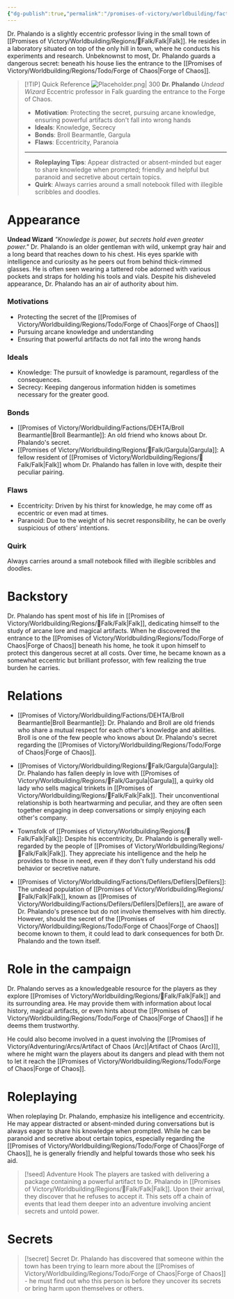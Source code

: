 ```yaml
---
{"dg-publish":true,"permalink":"/promises-of-victory/worldbuilding/factions/unaffiliated/dr-phalando/","noteIcon":"NPC","created":"2023-03-27T00:06:13.195+02:00","updated":"2023-04-05T23:48:27.619+02:00"}
---
```



Dr. Phalando is a slightly eccentric professor living in the small town of [[Promises of Victory/Worldbuilding/Regions/🏰Falk/Falk\|Falk]]. He resides in a laboratory situated on top of the only hill in town, where he conducts his experiments and research. Unbeknownst to most, Dr. Phalando guards a dangerous secret: beneath his house lies the entrance to the [[Promises of Victory/Worldbuilding/Regions/Todo/Forge of Chaos\|Forge of Chaos]].

> [!TIP] Quick Reference
> ![Placeholder.png| 300](/img/user/resources/Pictures/Placeholder.png) 
> **Dr. Phalando** _Undead Wizard_ 
> Eccentric professor in Falk guarding the entrance to the Forge of Chaos.
>- **Motivation**: Protecting the secret, pursuing arcane knowledge, ensuring powerful artifacts don't fall into wrong hands
>- **Ideals**: Knowledge, Secrecy
>- **Bonds**: Broll Bearmantle, Gargula
>- **Flaws**: Eccentricity, Paranoia
>----
>- **Roleplaying Tips**: Appear distracted or absent-minded but eager to share knowledge when prompted; friendly and helpful but paranoid and secretive about certain topics.
>-  **Quirk**: Always carries around a small notebook filled with illegible scribbles and doodles.

# Appearance
**Undead Wizard**
_"Knowledge is power, but secrets hold even greater power."_
Dr. Phalando is an older gentleman with wild, unkempt gray hair and a long beard that reaches down to his chest. His eyes sparkle with intelligence and curiosity as he peers out from behind thick-rimmed glasses. He is often seen wearing a tattered robe adorned with various pockets and straps for holding his tools and vials. Despite his disheveled appearance, Dr. Phalando has an air of authority about him.

### Motivations
- Protecting the secret of the [[Promises of Victory/Worldbuilding/Regions/Todo/Forge of Chaos\|Forge of Chaos]]
- Pursuing arcane knowledge and understanding
- Ensuring that powerful artifacts do not fall into the wrong hands

### Ideals
- Knowledge: The pursuit of knowledge is paramount, regardless of the consequences.
- Secrecy: Keeping dangerous information hidden is sometimes necessary for the greater good.

### Bonds
- [[Promises of Victory/Worldbuilding/Factions/DEHTA/Broll Bearmantle\|Broll Bearmantle]]: An old friend who knows about Dr. Phalando's secret.
- [[Promises of Victory/Worldbuilding/Regions/🏰Falk/Gargula\|Gargula]]: A fellow resident of [[Promises of Victory/Worldbuilding/Regions/🏰Falk/Falk\|Falk]] whom Dr. Phalando has fallen in love with, despite their peculiar pairing.

### Flaws
- Eccentricity: Driven by his thirst for knowledge, he may come off as eccentric or even mad at times.
- Paranoid: Due to the weight of his secret responsibility, he can be overly suspicious of others' intentions.

### Quirk
Always carries around a small notebook filled with illegible scribbles and doodles.

# Backstory
Dr. Phalando has spent most of his life in [[Promises of Victory/Worldbuilding/Regions/🏰Falk/Falk\|Falk]], dedicating himself to the study of arcane lore and magical artifacts. When he discovered the entrance to the [[Promises of Victory/Worldbuilding/Regions/Todo/Forge of Chaos\|Forge of Chaos]] beneath his home, he took it upon himself to protect this dangerous secret at all costs. Over time, he became known as a somewhat eccentric but brilliant professor, with few realizing the true burden he carries.

# Relations
- [[Promises of Victory/Worldbuilding/Factions/DEHTA/Broll Bearmantle\|Broll Bearmantle]]: Dr. Phalando and Broll are old friends who share a mutual respect for each other's knowledge and abilities. Broll is one of the few people who knows about Dr. Phalando's secret regarding the [[Promises of Victory/Worldbuilding/Regions/Todo/Forge of Chaos\|Forge of Chaos]].

- [[Promises of Victory/Worldbuilding/Regions/🏰Falk/Gargula\|Gargula]]: Dr. Phalando has fallen deeply in love with [[Promises of Victory/Worldbuilding/Regions/🏰Falk/Gargula\|Gargula]], a quirky old lady who sells magical trinkets in [[Promises of Victory/Worldbuilding/Regions/🏰Falk/Falk\|Falk]]. Their unconventional relationship is both heartwarming and peculiar, and they are often seen together engaging in deep conversations or simply enjoying each other's company.

- Townsfolk of [[Promises of Victory/Worldbuilding/Regions/🏰Falk/Falk\|Falk]]: Despite his eccentricity, Dr. Phalando is generally well-regarded by the people of [[Promises of Victory/Worldbuilding/Regions/🏰Falk/Falk\|Falk]]. They appreciate his intelligence and the help he provides to those in need, even if they don't fully understand his odd behavior or secretive nature.

- [[Promises of Victory/Worldbuilding/Factions/Defilers/Defilers\|Defilers]]: The undead population of [[Promises of Victory/Worldbuilding/Regions/🏰Falk/Falk\|Falk]], known as [[Promises of Victory/Worldbuilding/Factions/Defilers/Defilers\|Defilers]], are aware of Dr. Phalando's presence but do not involve themselves with him directly. However, should the secret of the [[Promises of Victory/Worldbuilding/Regions/Todo/Forge of Chaos\|Forge of Chaos]] become known to them, it could lead to dark consequences for both Dr. Phalando and the town itself.

# Role in the campaign
Dr. Phalando serves as a knowledgeable resource for the players as they explore [[Promises of Victory/Worldbuilding/Regions/🏰Falk/Falk\|Falk]] and its surrounding area. He may provide them with information about local history, magical artifacts, or even hints about the [[Promises of Victory/Worldbuilding/Regions/Todo/Forge of Chaos\|Forge of Chaos]] if he deems them trustworthy.

He could also become involved in a quest involving the [[Promises of Victory/Adventuring/Arcs/Artifact of Chaos (Arc)\|Artifact of Chaos (Arc)]], where he might warn the players about its dangers and plead with them not to let it reach the [[Promises of Victory/Worldbuilding/Regions/Todo/Forge of Chaos\|Forge of Chaos]].

# Roleplaying
When roleplaying Dr. Phalando, emphasize his intelligence and eccentricity. He may appear distracted or absent-minded during conversations but is always eager to share his knowledge when prompted. While he can be paranoid and secretive about certain topics, especially regarding the [[Promises of Victory/Worldbuilding/Regions/Todo/Forge of Chaos\|Forge of Chaos]], he is generally friendly and helpful towards those who seek his aid.

> [!seed] Adventure Hook
> The players are tasked with delivering a package containing a powerful artifact to Dr. Phalando in [[Promises of Victory/Worldbuilding/Regions/🏰Falk/Falk\|Falk]]. Upon their arrival, they discover that he refuses to accept it. This sets off a chain of events that lead them deeper into an adventure involving ancient secrets and untold power.

# Secrets

> [!secret] Secret
> Dr. Phalando has discovered that someone within the town has been trying to learn more about the [[Promises of Victory/Worldbuilding/Regions/Todo/Forge of Chaos\|Forge of Chaos]] - he must find out who this person is before they uncover its secrets or bring harm upon themselves or others.
